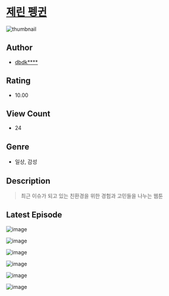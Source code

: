 # [제린 펭귄](https://comic.naver.com/bestChallenge/list?titleId=811153)
![thumbnail](https://image-comic.pstatic.net/user_contents_data/challenge_comic/2023/05/25/upload_7234524144944100964_480x623.jpeg)

## Author
- [dbdk****](https://comic.naver.com/artistTitle?id=367218)

## Rating
- 10.00

## View Count
- 24

## Genre
- 일상, 감성

## Description
> 최근 이슈가 되고 있는 친환경을 위한 경험과 고민들을 나누는 웹툰


## Latest Episode
![image](https://image-comic.pstatic.net/user_contents_data/challenge_comic/2023/05/25/367218/upload_3833465128152687672.jpeg)

![image](https://image-comic.pstatic.net/user_contents_data/challenge_comic/2023/05/25/367218/upload_7292226322768935265.jpeg)

![image](https://image-comic.pstatic.net/user_contents_data/challenge_comic/2023/05/25/367218/upload_3702574832297599332.jpeg)

![image](https://image-comic.pstatic.net/user_contents_data/challenge_comic/2023/05/25/367218/upload_7004611664535511649.jpeg)

![image](https://image-comic.pstatic.net/user_contents_data/challenge_comic/2023/05/25/367218/upload_3688783691635975012.jpeg)

![image](https://image-comic.pstatic.net/user_contents_data/challenge_comic/2023/05/25/367218/upload_7149518522377658981.jpeg)
